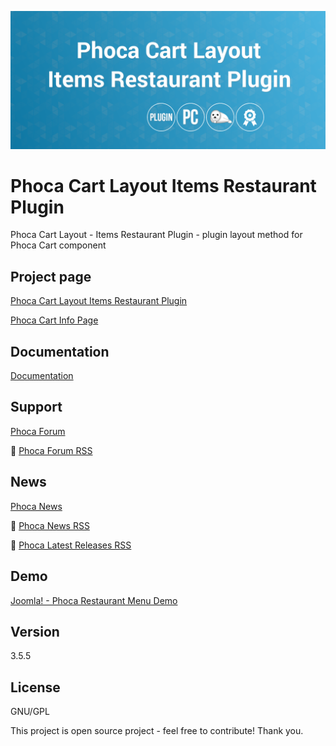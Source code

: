 



![Phoca Cart Layout Items Restaurant Plugin](https://github.com/PhocaCz/PhocaCartLayoutItemsRestaurantPlugin/blob/main/items_restaurant.png?raw=true)

# Phoca Cart Layout Items Restaurant Plugin



Phoca Cart Layout - Items Restaurant Plugin - plugin layout method for Phoca Cart component



## Project page

[Phoca Cart Layout Items Restaurant Plugin](https://www.phoca.cz/phocacart-extensions/2-plugins/52-phoca-cart-layout-items-restaurant-plugin)

[Phoca Cart Info Page](https://www.phoca.cz/project/phocacart-joomla-ecommerce)



## Documentation

[Documentation](https://www.phoca.cz/documentation/category/115-phoca-cart)





## Support

[Phoca Forum](https://www.phoca.cz/forum)

:bell: [Phoca Forum RSS](https://www.phoca.cz/forum/app.php/feed)



## News

[Phoca News](https://www.phoca.cz/news)

:bell: [Phoca News RSS](https://www.phoca.cz/news?format=feed&type=rss)

:bell: [Phoca Latest Releases RSS](https://www.phoca.cz/download/feed/111?format=feed&type=rss)



## Demo

[Joomla! - Phoca Restaurant Menu Demo](https://www.phoca.cz/restaurantmenudemo)



## Version

3.5.5



## License

GNU/GPL



This project is open source project - feel free to contribute! Thank you.
